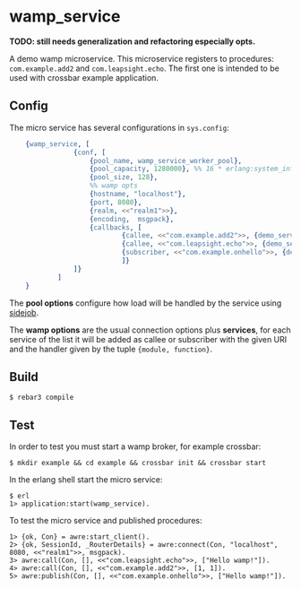 # wamp_service

__TODO: still needs generalization and refactoring especially opts.__

A demo wamp microservice. This microservice registers to procedures: `com.example.add2` and `com.leapsight.echo`. The first one is intended to be used with crossbar example application.

## Config
The micro service has several configurations in `sys.config`:

```erlang
    {wamp_service, [
                {conf, [
                    {pool_name, wamp_service_worker_pool},
                    {pool_capacity, 1280000}, %% 16 * erlang:system_info(schedulers) * 10000
                    {pool_size, 128},
                    %% wamp opts
                    {hostname, "localhost"},
                    {port, 8080},
                    {realm, <<"realm1">>},
                    {encoding,  msgpack},
                    {callbacks, [
                            {callee, <<"com.example.add2">>, {demo_service, add}},
                            {callee, <<"com.leapsight.echo">>, {demo_service, echo}},
                            {subscriber, <<"com.example.onhello">>, {demo_service, onhello}}
                            ]}
                ]}
            ]
    }
```


The __pool options__ configure how load will be handled by the service using [sidejob](https://github.com/basho/sidejob).

The __wamp options__ are the usual connection options plus __services__, for each service of the list it will be added as callee or subscriber with the given URI and the handler given by the tuple `{module, function}`.

## Build

    $ rebar3 compile

## Test

In order to test you must start a wamp broker, for example crossbar:

    $ mkdir example && cd example && crossbar init && crossbar start

In the erlang shell start the micro service:

    $ erl
    1> application:start(wamp_service).

To test the micro service and published procedures:

    1> {ok, Con} = awre:start_client().
    2> {ok, SessionId, _RouterDetails} = awre:connect(Con, "localhost", 8080, <<"realm1">>, msgpack).
    3> awre:call(Con, [], <<"com.leapsight.echo">>, ["Hello wamp!"]).
    4> awre:call(Con, [], <<"com.example.add2">>, [1, 1]).
    5> awre:publish(Con, [], <<"com.example.onhello">>, ["Hello wamp!"]).
